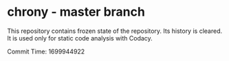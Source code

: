 # chrony - master branch

This repository contains frozen state of the repository.
Its history is cleared. It is used only for static code
analysis with Codacy.

Commit Time: 1699944922